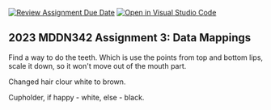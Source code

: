 [![Review Assignment Due Date](https://classroom.github.com/assets/deadline-readme-button-24ddc0f5d75046c5622901739e7c5dd533143b0c8e959d652212380cedb1ea36.svg)](https://classroom.github.com/a/wBh5q70M)
[![Open in Visual Studio Code](https://classroom.github.com/assets/open-in-vscode-718a45dd9cf7e7f842a935f5ebbe5719a5e09af4491e668f4dbf3b35d5cca122.svg)](https://classroom.github.com/online_ide?assignment_repo_id=11116771&assignment_repo_type=AssignmentRepo)
## 2023 MDDN342 Assignment 3: Data Mappings

Find a way to do the teeth. Which is use the points from top and bottom lips, scale it down, so it won't move out of the mouth part.

Changed hair clour white to brown.

Cupholder, if happy - white, else - black.
